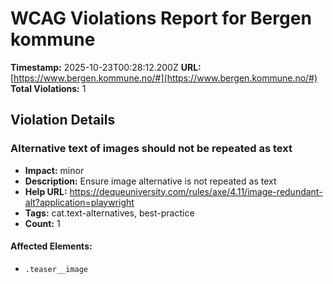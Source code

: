 # WCAG Violations Report for Bergen kommune

**Timestamp:** 2025-10-23T00:28:12.200Z
**URL:** [https://www.bergen.kommune.no/#](https://www.bergen.kommune.no/#)
**Total Violations:** 1

## Violation Details

### Alternative text of images should not be repeated as text

- **Impact:** minor
- **Description:** Ensure image alternative is not repeated as text
- **Help URL:** https://dequeuniversity.com/rules/axe/4.11/image-redundant-alt?application=playwright
- **Tags:** cat.text-alternatives, best-practice
- **Count:** 1

#### Affected Elements:

- `.teaser__image`
